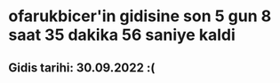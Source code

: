 # ofarukbicer'in gidisine son 5 gun 8 saat 35 dakika 56 saniye kaldi

## Gidis tarihi: 30.09.2022 :(